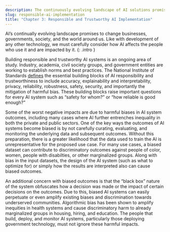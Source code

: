 ```yaml
---
description: The continuously evolving landscape of AI solutions promises to fundamentally change the way that businesses, governments, and society as a whole interact with and impact the world around us. While some of the promises of change may be years or even decades away, the technological possibilities represent exciting opportunities. As AI continues to evolve, AI practitioners must carefully consider the impact of AI on the people who interact with it and are affected by it. 
slug: responsible-ai-implementation
title: "Chapter 3: Responsible and Trustworthy AI Implementation"
---
```


AI’s continually evolving landscape promises to change businesses, governments, society, and the world around us. Like with development of any other technology, we must carefully consider how AI affects the people who use it and are impacted by it.
{: .intro }

Building responsible and trustworthy AI systems is an ongoing area of study. Industry, academia, civil society groups, and government entities are working to establish norms and best practices. The National Institute of Standards [defines](https://www.nist.gov/programs-projects/trustworthy-and-responsible-ai) the essential building blocks of AI responsibility and trustworthiness to include accuracy, explainability and interpretability, privacy, reliability, robustness, safety, security, and importantly the mitigation of harmful bias. These building blocks raise important questions for every AI system such as “safety for whom?” or “how reliable is good enough?”

<!-- An essential (but not solely sufficient) practice that can help answer these important questions, and enable responsible and trustworthy AI is to ensure that diversity, equity, inclusion, and accessibility (DEIA) are prioritized and promoted throughout the design, development, implementation, iteration, and ongoing monitoring after deployment. Unintended, even negligent, negative impacts will likely occur without developing responsible and trustworthy AI practices with strong DEIA practices.  -->

Some of the worst negative impacts are due to harmful biases in AI system outcomes, including many cases where AI further entrenches inequality in both the private and public sectors. One of the key ways the outcomes of AI systems become biased is by not carefully curating, evaluating, and monitoring the underlying data and subsequent outcomes. Without this preparation, there is a greater likelihood that the data used to train the AI is unrepresentative for the proposed use case. For many use cases, a biased dataset can contribute to discriminatory outcomes against people of color, women, people with disabilties, or other marginalized groups. Along with bias in the input datasets, the design of the AI system (such as what to optimize for) or simply how the results are interpreted also can cause biased outcomes. 

An additional concern with biased outcomes is that the “black box” nature of the system obfuscates how a decision was made or the impact of certain decisions on the outcomes. Due to this, biased AI systems can easily perpetuate or even amplify existing biases and discrimination towards underserved communities. Algorithmic bias has been shown to amplify inequities in health systems and cause discriminatory harm to already marginalized groups in housing, hiring, and education. The people that build, deploy, and monitor AI systems, particularly those deploying government technology, must not ignore these harmful impacts. 

<!-- To implement responsible AI practices, and prevent harms, including biased outcomes, AI systems must both be rigorously tested and continually monitored. Affected individuals and groups must be able to understand the decisions that are made by these systems. Because a broad set of topics such as security, privacy, and explainability are also important to the development of responsible AI, interdisciplinary and diverse teams are key to success. Interdisciplinary teams must include AI experts, other technical subject-matter experts, program-specific subject-matter experts, and of course the end-users. At the same time, a diverse team can ensure that a wide range of people with varied backgrounds and experiences are able to oversee these models and their impact. In combination, knowledgeable and diverse interdisciplinary teams can ensure that multiple perspectives are considered when developing AI. -->

<!-- This is especially true for government innovation. The government’s mission is to serve the public and when it uses AI to meet that mission, the government must take extra precautions to ensure that AI is used responsibly. Part of the challenge is that AI is evolving so quickly that frameworks, tools, and guidance will need to be continuously updated and improved as we learn more. Along with this challenge, the technology industry historically has failed to recruit, develop, support, and promote talent from underrepresented and underserved communities, exacerbating the challenge of creating diverse interdisciplinary teams. -->
